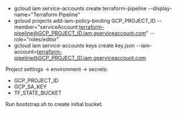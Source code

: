
* gcloud iam service-accounts create terraform-pipeline --display-name="Terraform Pipeline"
* gcloud projects add-iam-policy-binding GCP_PROJECT_ID --member="serviceAccount:terraform-pipeline@GCP_PROJECT_ID.iam.gserviceaccount.com" --role="roles/editor"
* gcloud iam service-accounts keys create key.json --iam-account=terraform-pipeline@GCP_PROJECT_ID.iam.gserviceaccount.com


Project settings -> environment -> secrets:
* GCP_PROJECT_ID
* GCP_SA_KEY
* TF_STATE_BUCKET

Run bootstrap.sh to create initial bucket.

